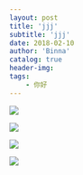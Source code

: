 ```yaml
---
layout: post
title: 'jjj'
subtitle: 'jjj'
date: 2018-02-10
author: 'Binna'
catalog: true
header-img:
tags:
    - 你好
---
```


![](https://ofw1nwn63.qnssl.com/blogg/_image/敲爆你脑壳.jpg)

![](https://ofw1nwn63.qnssl.com/blogg/_image/QQ图片20161202155421.jpg)

![](https://ofw1nwn63.qnssl.com/blogg/_image/QQ图片20161202155421.jpg)

![](https://ofw1nwn63.qnssl.com/blogg/_image/avatar.jpg)

